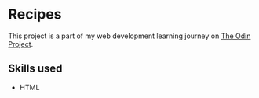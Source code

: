 # Recipes

This project is a part of my web development learning journey on [The Odin Project](https://www.theodinproject.com/about).

## Skills used 

- HTML
